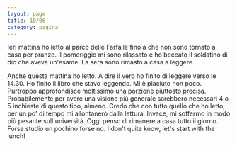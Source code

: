 ```yaml
--- 
layout: page
title: 10/06
category: pagina
---
```


Ieri mattina ho letto al parco delle Farfalle fino a che non sono tornato a casa
per pranzo. Il pomeriggio mi sono rilassato e ho beccato il soldatino di dio che
aveva un'esame. La sera sono rimasto a casa a leggere.  

Anche questa mattina ho letto. A dire il vero ho finito di leggere verso le
14.30. Ho finito il libro che stavo leggendo. Mi è piaciuto non poco. Purtroppo
approfondisce moltissimo una porzione piuttosto precisa. Probabilemente per
avere una visione più generale sarebbero necessari 4 o 5 inchieste di questo
tipo, almeno. Credo che con tutto quello che ho letto, per un po' di tempo mi
allontanerò dalla lettura. Invece, mi soffermo in modo più pesante 
sull'università. Oggi penso di rimanere a casa tutto il giorno. Forse studio un
pochino forse no. I don't quite know, let's start with the lunch!
